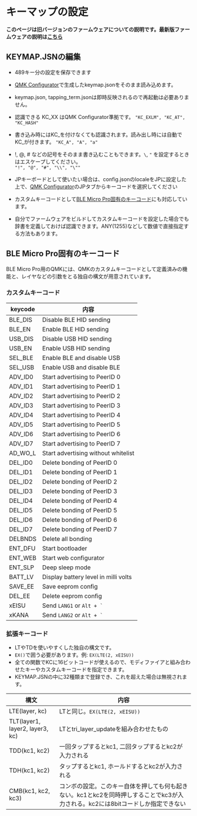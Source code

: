 # キーマップの設定

**このページは旧バージョンのファームウェアについての説明です。最新版ファームウェアの説明は[こちら](../v1/README.md)**

## KEYMAP.JSNの編集
- 489キー分の設定を保存できます

- [QMK Configurator](https://sekigon-gonnoc.github.io/qmk_configurator/)で生成したkeymap.jsonをそのまま読み込めます。

- keymap.json, tapping_term.jsonは即時反映されるので再起動は必要ありません。

- 認識できる KC_XX はQMK Configurator準拠です。
    `"KC_EXLM", "KC_AT", "KC_HASH"`

- 書き込み時にはKC_を付けなくても認識されます。読み出し時には自動でKC_が付きます。
    `"KC_A", "A", "a"` 

- !, @, # などの記号をそのまま書き込むこともできます。`\`, `"` を設定するときはエスケープしてください。  
    `"!", "@", "#", "\\", "\""`

- JPキーボードとして使いたい場合は、config.jsonのlocaleをJPに設定した上で、[QMK Configurator](https://sekigon-gonnoc.github.io/qmk_configurator/)のJPタブからキーコードを選択してください

- カスタムキーコードとして[BLE Micro Pro固有のキーコード](#ble-micro-pro固有のキーコード)にも対応しています。

- 自分でファームウェアをビルドしてカスタムキーコードを設定した場合でも辞書を定義しておけば認識できます。ANY(1255)などして数値で直接指定する方法もあります。

## BLE Micro Pro固有のキーコード

BLE Micro Pro用のQMKには、QMKのカスタムキーコードとして定義済みの機能と、レイヤなどの引数をとる独自の構文が用意されています。

### カスタムキーコード

| keycode | 内容                                 |
| ------- | ------------------------------------ |
| BLE_DIS | Disable BLE HID sending              |
| BLE_EN  | Enable BLE HID sending               |
| USB_DIS | Disable USB HID sending              |
| USB_EN  | Enable USB HID sending               |
| SEL_BLE | Enable BLE and disable USB           |
| SEL_USB | Enable USB and disable BLE           |
| ADV_ID0 | Start advertising to PeerID 0        |
| ADV_ID1 | Start advertising to PeerID 1        |
| ADV_ID2 | Start advertising to PeerID 2        |
| ADV_ID3 | Start advertising to PeerID 3        |
| ADV_ID4 | Start advertising to PeerID 4        |
| ADV_ID5 | Start advertising to PeerID 5        |
| ADV_ID6 | Start advertising to PeerID 6        |
| ADV_ID7 | Start advertising to PeerID 7        |
| AD_WO_L | Start advertising without whitelist  |
| DEL_ID0 | Delete bonding of PeerID 0           |
| DEL_ID1 | Delete bonding of PeerID 1           |
| DEL_ID2 | Delete bonding of PeerID 2           |
| DEL_ID3 | Delete bonding of PeerID 3           |
| DEL_ID4 | Delete bonding of PeerID 4           |
| DEL_ID5 | Delete bonding of PeerID 5           |
| DEL_ID6 | Delete bonding of PeerID 6           |
| DEL_ID7 | Delete bonding of PeerID 7           |
| DELBNDS | Delete all bonding                   |
| ENT_DFU | Start bootloader                     |
| ENT_WEB | Start web configurator               |
| ENT_SLP | Deep sleep mode                      |
| BATT_LV | Display battery level in milli volts |
| SAVE_EE | Save eeprom config                   |
| DEL_EE  | Delete eeprom config                 |
| xEISU   | Send `LANG1` or `` Alt + ` ``        |
| xKANA   | Send `LANG2` or `` Alt + ` ``        |

### 拡張キーコード

- LTやTDを使いやすくした独自の構文です。
- `EX()`で囲う必要があります。例: `EX(LTE(2, xEISU))`
- 全ての関数でKCに16ビットコードが使えるので、モディファイアと組み合わせたキーやカスタムキーコードを指定できます。
- KEYMAP.JSNの中に32種類まで登録でき、これを超えた場合は無視されます。

| 構文                            | 内容                                                 |
| ------------------------------- | ---------------------------------------------------- |
| LTE(layer, kc)                  | LTと同じ。`EX(LTE(2, xEISU))`                        |
| TLT(layer1, layer2, layer3, kc) | LTとtri_layer_updateを組み合わせたもの               |
| TDD(kc1, kc2)                   | 一回タップするとkc1, 二回タップするとkc2が入力される |
| TDH(kc1, kc2)                   | タップするとkc1, ホールドするとkc2が入力される       |
| CMB(kc1, kc2, kc3)              | コンボの設定。このキー自体を押しても何も起きない。kc1とkc2を同時押しすることでkc3が入力される。kc2には8bitコードしか指定できない       |
